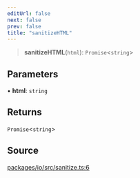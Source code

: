 ```yaml
---
editUrl: false
next: false
prev: false
title: "sanitizeHTML"
---
```


> **sanitizeHTML**(`html`): `Promise`\<`string`\>

## Parameters

• **html**: `string`

## Returns

`Promise`\<`string`\>

## Source

[packages/io/src/sanitize.ts:6](https://github.com/nodenogg-in/alpha-p2p/blob/bce45d3dc78f9a00957a766d70c8bb1a066ebf43/packages/io/src/sanitize.ts#L6)
